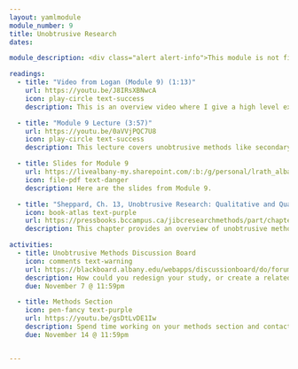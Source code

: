 ```yaml
---
layout: yamlmodule
module_number: 9
title: Unobtrusive Research
dates:

module_description: <div class="alert alert-info">This module is not finished.</div> This module covers unobtrusive research where you do not interact with the subject.

readings:
  - title: "Video from Logan (Module 9) (1:13)"
    url: https://youtu.be/J8IRsXBNwcA
    icon: play-circle text-success
    description: This is an overview video where I give a high level explanation of the readings and describe this week's tasks.

  - title: "Module 9 Lecture (3:57)"
    url: https://youtu.be/0aVVjPQC7U8
    icon: play-circle text-success
    description: This lecture covers unobtrusive methods like secondary analysis and discourse analysis.

  - title: Slides for Module 9
    url: https://livealbany-my.sharepoint.com/:b:/g/personal/lrath_albany_edu/ETMrMTxEF7VCgPcpMhHN90wB_vwZ2IAfNWX2v70Y8eX5PQ?e=sUMuS0
    icon: file-pdf text-danger
    description: Here are the slides from Module 9.

  - title: "Sheppard, Ch. 13, Unobtrusive Research: Qualitative and Quantitative Approaches"
    icon: book-atlas text-purple
    url: https://pressbooks.bccampus.ca/jibcresearchmethods/part/chapter-13/
    description: This chapter provides an overview of unobtrusive methods where you do not interact with the subject.

activities:
  - title: Unobtrusive Methods Discussion Board
    icon: comments text-warning
    url: https://blackboard.albany.edu/webapps/discussionboard/do/forum?action=list_threads&course_id=_170260_1&nav=discussion_board_entry&conf_id=_276906_1&forum_id=_596116_1
    description: How could you redesign your study, or create a related study, that used an unobtrusive method? Respond to at least two classmates.
    due: November 7 @ 11:59pm

  - title: Methods Section
    icon: pen-fancy text-purple
    url: https://youtu.be/gsDtLvDE1Iw
    description: Spend time working on your methods section and contact me if you have any questions.
    due: November 14 @ 11:59pm


---
```

